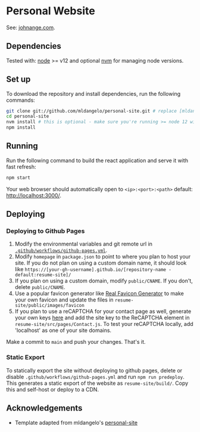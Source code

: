 # Personal Website

See: [johnange.com](https://johnange.com).

## Dependencies

Tested with: [node](https://nodejs.org/) >= v12 and optional [nvm](https://github.com/nvm-sh/nvm#installing-and-updating) for managing node versions.

## Set up

To download the repository and install dependencies, run the following commands:

```bash
git clone git://github.com/mldangelo/personal-site.git # replace [mldangelo] with your github username if you fork first.
cd personal-site
nvm install # this is optional - make sure you're running >= node 12 with `node --version`
npm install
```

## Running

Run the following command to build the react application and serve it with fast refresh:

```bash
npm start
```

Your web browser should automatically open to `<ip>:<port>:<path>` default: [http://localhost:3000/](http://localhost:3000/).

## Deploying

### Deploying to Github Pages

1. Modify the environmental variables and git remote url in [`.github/workflows/github-pages.yml`](.github/workflows/github-pages.yml).
2. Modify `homepage` in `package.json` to point to where you plan to host your site. If you do not plan on using a custom domain name, it should look like `https://[your-gh-username].github.io/[repository-name - default:resume-site]/`
3. If you plan on using a custom domain, modify `public/CNAME`. If you don't, delete `public/CNAME`.
4. Use a popular favicon generator like [Real Favicon Generator](https://realfavicongenerator.net/) to make your own favicon and update the files in `resume-site/public/images/favicon`
5. If you plan to use a reCAPTCHA for your contact page as well, generate your own keys [here](https://www.google.com/recaptcha/admin/create) and add the site key to the ReCAPTCHA element in `resume-site/src/pages/Contact.js`. To test your reCAPTCHA locally, add 'localhost' as one of your site domains.

Make a commit to `main` and push your changes. That's it.

### Static Export

To statically export the site without deploying to github pages, delete or disable `.github/workflows/github-pages.yml` and run `npm run predeploy`. This generates a static export of the website as `resume-site/build/`. Copy this and self-host or deploy to a CDN.

## Acknowledgements

* Template adapted from mldangelo's [personal-site](https://github.com/mldangelo/personal-site)